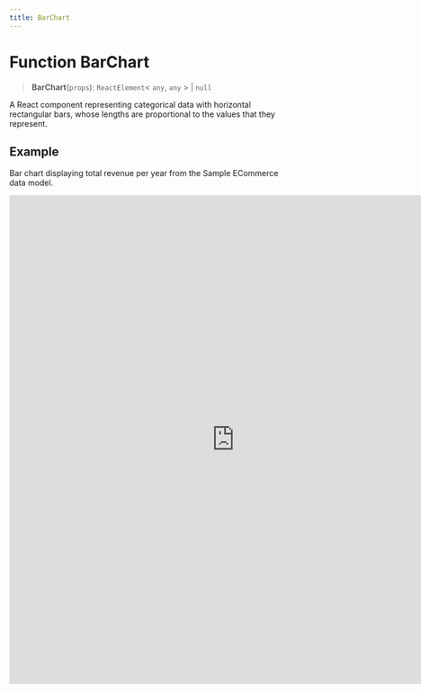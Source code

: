 ```yaml
---
title: BarChart
---
```


# Function BarChart

> **BarChart**(`props`): `ReactElement`\< `any`, `any` \> \| `null`

A React component representing categorical data with horizontal rectangular bars,
whose lengths are proportional to the values that they represent.

## Example

Bar chart displaying total revenue per year from the Sample ECommerce data model.

<iframe
 src='https://csdk-playground.sisense.com/?example=charts%2Fbar-chart&mode=docs'
 width=800
 height=870
 style='border:none;'
/>

Additional Bar Chart examples:

- [Stacked Bar Chart](https://www.sisense.com/developers/playground/?example=charts%2Fbar-chart-stacked)
- [Stacked Percentage Bar Chart](https://www.sisense.com/developers/playground/?example=charts%2Fbar-chart-stacked100)

## Parameters

| Parameter | Type | Description |
| :------ | :------ | :------ |
| `props` | [`BarChartProps`](../interfaces/interface.BarChartProps.md) | Bar chart properties |

## Returns

`ReactElement`\< `any`, `any` \> \| `null`

Bar Chart component
